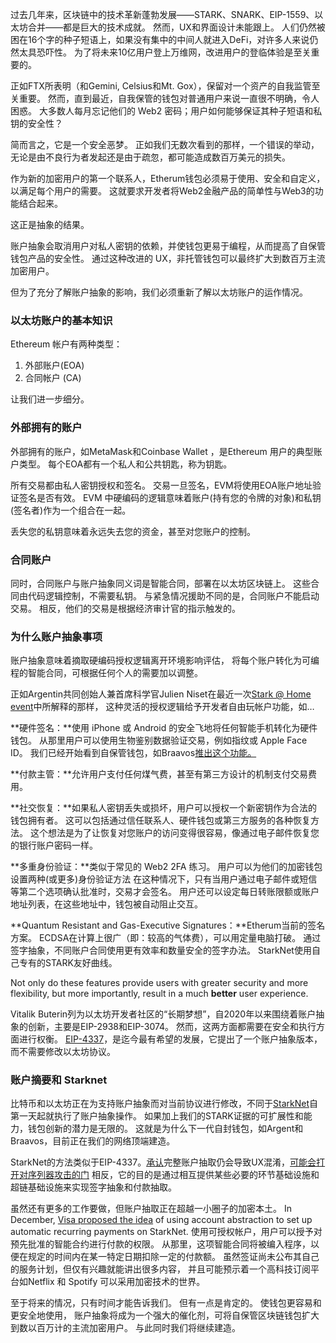 过去几年来，区块链中的技术革新蓬勃发展——STARK、SNARK、EIP-1559、以太坊合并——都是巨大的技术成就。 然而，UX和界面设计未能跟上。 人们仍然被困在16个字的种子短语上，如果没有集中的中间人就进入DeFi，对许多人来说仍然太具恐吓性。 为了将未来10亿用户登上万维网，改进用户的登临体验是至关重要的。

正如FTX所表明（和Gemini, Celsius和Mt. Gox），保留对一个资产的自我监管至关重要。 然而，直到最近，自我保管的钱包对普通用户来说一直很不明确，令人困惑。 大多数人每月忘记他们的 Web2 密码；用户如何能够保证其种子短语和私钥的安全性？

简而言之，它是一个安全恶梦。 正如我们无数次看到的那样，一个错误的举动，无论是由不良行为者发起还是由于疏忽，都可能造成数百万美元的损失。

作为新的加密用户的第一个联系人，Etherum钱包必须易于使用、安全和自定义，以满足每个用户的需要。 这就要求开发者将Web2金融产品的简单性与Web3的功能结合起来。

这正是抽象的结果。

账户抽象会取消用户对私人密钥的依赖，并使钱包更易于编程，从而提高了自保管钱包产品的安全性。 通过这种改进的 UX，非托管钱包可以最终扩大到数百万主流加密用户。

但为了充分了解账户抽象的影响，我们必须重新了解以太坊账户的运作情况。

### 以太坊账户的基本知识

Ethereum 帐户有两种类型：

1. 外部账户(EOA)
2. 合同帐户 (CA)

让我们进一步细分。

### 外部拥有的账户

外部拥有的账户，如MetaMask和Coinbase Wallet ，是Ethereum 用户的典型账户类型。 每个EOA都有一个私人和公共钥匙，称为钥匙。

所有交易都由私人密钥授权和签名。 交易一旦签名，EVM将使用EOA账户地址验证签名是否有效。 EVM 中硬编码的逻辑意味着账户(持有您的令牌的对象)和私钥(签名者)作为一个组合在一起。

丢失您的私钥意味着永远失去您的资金，甚至对您账户的控制。

### 合同账户

同时，合同账户与账户抽象同义词是智能合同，部署在以太坊区块链上。 这些合同由代码逻辑控制，不需要私钥。 与紧急情况援助不同的是，合同账户不能启动交易。 相反，他们的交易是根据经济审计官的指示触发的。

### 为什么账户抽象事项

账户抽象意味着摘取硬编码授权逻辑离开环境影响评估， 将每个账户转化为可编程的智能合同，可根据任何个人的需要加以调整。

正如Argentin共同创始人兼首席科学官Julien Niset在最近一次[Stark @ Home event](https://www.crowdcast.io/e/7olimxqv)中所解释的那样， 这种灵活的授权逻辑给予开发者自由玩帐户功能，如…

**硬件签名：**使用 iPhone 或 Android 的安全飞地将任何智能手机转化为硬件钱包。 从那里用户可以使用生物鉴别数据验证交易，例如指纹或 Apple Face ID。 我们已经开始看到自保管钱包，如Braavos[推出这个功能。](https://medium.com/@braavos_starknet_wallet/hardware-signer-the-last-innovation-for-wallet-crypto-everyday-users-7e1974f93944)

**付款主管：**允许用户支付任何煤气费，甚至有第三方设计的机制支付交易费用。

**社交恢复：**如果私人密钥丢失或损坏，用户可以授权一个新密钥作为合法的钱包拥有者。 这可以包括通过信任联系人、硬件钱包或第三方服务的各种恢复方法。 这个想法是为了让恢复对您账户的访问变得很容易，像通过电子邮件恢复您的银行账户密码一样。

**多重身份验证：**类似于常见的 Web2 2FA 练习。 用户可以为他们的加密钱包设置两种(或更多)身份验证方法 在这种情况下，只有当用户通过电子邮件或短信等第二个选项确认批准时，交易才会签名。 用户还可以设定每日转账限额或账户地址列表，在这些地址中，钱包被自动阻止交互。

**Quantum Resistant and Gas-Executive Signatures：**Etherum当前的签名方案。 ECDSA在计算上很广（即：较高的气体费），可以用定量电脑打破。 通过签字抽象，不同账户合同使用更有效率和数量安全的签字办法。 StarkNet使用自己专有的STARK友好曲线。

Not only do these features provide users with greater security and more flexibility, but more importantly, result in a much **better** user experience.

Vitalik Buterin列为以太坊开发者社区的“长期梦想”，自2020年以来围绕着账户抽象的创新，主要是EIP-2938和EIP-3074。 然而，这两方面都需要在安全和执行方面进行权衡。 [EIP-4337](https://github.com/ethereum/EIPs/blob/3fd65b1a782912bfc18cb975c62c55f733c7c96e/EIPS/eip-4337.md)，是迄今最有希望的发展，它提出了一个账户抽象版本，而不需要修改以太坊协议。

### **账户摘要和 Starknet**

比特币和以太坊正在为支持账户抽象而对当前协议进行修改，不同于[StarkNet](https://starkware.co/starknet/)自第一天起就执行了账户抽象操作。 如果加上我们的STARK证据的可扩展性和能力，钱包创新的潜力是无限的。 这就是为什么下一代自封钱包，如Argent和Braavos，目前正在我们的网络顶端建造。

StarkNet的方法类似于EIP-4337。[承认](https://community.starknet.io/t/starknet-account-abstraction-model-part-1/781)完整账户抽取仍会导致UX混淆，[可能会打开对序列器攻击的门](https://github.com/ethereum/EIPs/blob/master/EIPS/eip-4337.md#rationale) 相反，它的目的是通过相互提供某些必要的环节基础设施和超链基础设施来实现签字抽象和付款抽取。

虽然还有更多的工作要做，但账户抽取正在超越一小圈子的加密本土。 In December, [Visa proposed the idea](https://www.coindesk.com/tech/2023/01/11/ethereum-upgrade-could-make-it-harder-to-lose-all-your-crypto/) of using account abstraction to set up automatic recurring payments on StarkNet. 使用可授权帐户，用户可以授予对预先批准的智能合约进行付款的权限。 从那里，这项智能合同将被编入程序，以便在规定的时间内在某一特定日期扣除一定的付款额。 虽然签证尚未公布其自己的服务计划，但仅有兴趣就能讲出很多内容， 并且可能预示着一个高科技订阅平台如Netflix 和 Spotify 可以采用加密技术的世界。

至于将来的情况，只有时间才能告诉我们。 但有一点是肯定的。 使钱包更容易和更安全地使用， 账户抽象将成为一个强大的催化剂，可将自保管区块链钱包扩大到数以百万计的主流加密用户。 与此同时我们将继续建造。